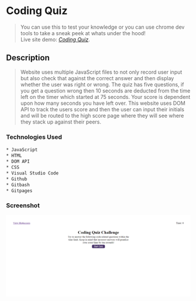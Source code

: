 # Coding Quiz
> You can use this to test your knowledge or you can use chrome dev tools to take a sneak peek at whats under the hood! </br>
> Live site demo: [_Coding Quiz_](https://dylanshoemaker.github.io/code-quiz/).

## Description
> Website uses multiple JavaScript files to not only record user input but also check that against the correct answer and then display whether the user was right or wrong. The quiz has five questions, if you get a question wrong then 10 seconds are deducted from the time left on the timer which started at 75 seconds. Your score is dependent upon how many seconds you have left over. This website uses DOM API to track the users score and then the user can input their initials and will be routed to the high score page where they will see where they stack up against their peers.

### Technologies Used

    * JavaScript
    * HTML
    * DOM API
    * CSS
    * Visual Studio Code
    * Github
    * Gitbash
    * Gitpages

### Screenshot
![screenshot](https://github.com/DylanShoemaker/code-quiz/blob/main/assets/images/screenshot-code-quiz.PNG)
